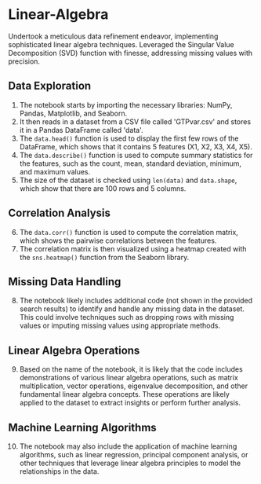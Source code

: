 # Linear-Algebra
Undertook a meticulous data refinement endeavor, implementing sophisticated linear algebra techniques. Leveraged the Singular Value  Decomposition (SVD) function with finesse, addressing missing values with precision.

## Data Exploration
1. The notebook starts by importing the necessary libraries: NumPy, Pandas, Matplotlib, and Seaborn.
2. It then reads in a dataset from a CSV file called 'GTPvar.csv' and stores it in a Pandas DataFrame called 'data'.
3. The `data.head()` function is used to display the first few rows of the DataFrame, which shows that it contains 5 features (X1, X2, X3, X4, X5).
4. The `data.describe()` function is used to compute summary statistics for the features, such as the count, mean, standard deviation, minimum, and maximum values.
5. The size of the dataset is checked using `len(data)` and `data.shape`, which show that there are 100 rows and 5 columns.

## Correlation Analysis
6. The `data.corr()` function is used to compute the correlation matrix, which shows the pairwise correlations between the features.
7. The correlation matrix is then visualized using a heatmap created with the `sns.heatmap()` function from the Seaborn library.

## Missing Data Handling
8. The notebook likely includes additional code (not shown in the provided search results) to identify and handle any missing data in the dataset. This could involve techniques such as dropping rows with missing values or imputing missing values using appropriate methods.

## Linear Algebra Operations
9. Based on the name of the notebook, it is likely that the code includes demonstrations of various linear algebra operations, such as matrix multiplication, vector operations, eigenvalue decomposition, and other fundamental linear algebra concepts. These operations are likely applied to the dataset to extract insights or perform further analysis.

## Machine Learning Algorithms
10. The notebook may also include the application of machine learning algorithms, such as linear regression, principal component analysis, or other techniques that leverage linear algebra principles to model the relationships in the data.
